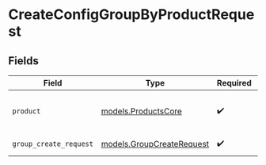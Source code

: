 # CreateConfigGroupByProductRequest


## Fields

| Field                                                               | Type                                                                | Required                                                            | Description                                                         |
| ------------------------------------------------------------------- | ------------------------------------------------------------------- | ------------------------------------------------------------------- | ------------------------------------------------------------------- |
| `product`                                                           | [models.ProductsCore](../models/productscore.md)                    | :heavy_check_mark:                                                  | Name of the Cribl product to add the Worker Group or Edge Fleet to. |
| `group_create_request`                                              | [models.GroupCreateRequest](../models/groupcreaterequest.md)        | :heavy_check_mark:                                                  | GroupCreateRequest object                                           |